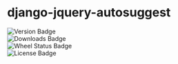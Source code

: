 django-jquery-autosuggest
=========================

![Version Badge](https://pypip.in/v/django-jquery-autosuggest/badge.png)  
![Downloads Badge](https://pypip.in/d/django-jquery-autosuggest/badge.png)  
![Wheel Status Badge](https://pypip.in/wheel/django-jquery-autosuggest/badge.png)  
![License Badge](https://pypip.in/license/django-jquery-autosuggest/badge.png)  
